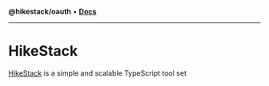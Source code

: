 **@hikestack/oauth** • [**Docs**](/official/reference/oauth/globals.md)

***

# HikeStack

[HikeStack](https://github.com/hikestack/official) is a simple and scalable TypeScript tool set
